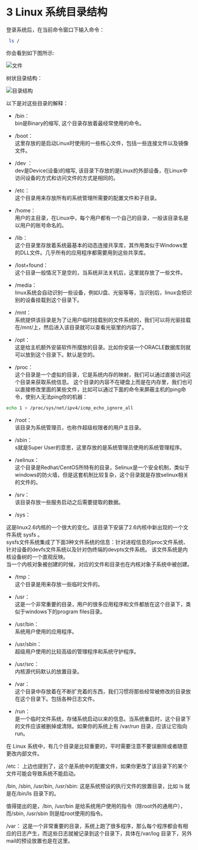 # 3 Linux 系统目录结构
登录系统后，在当前命令窗口下输入命令：
```bash
 ls /
```
你会看到如下图所示:

![文件](https://www.runoob.com/wp-content/uploads/2014/06/4_20.png)

树状目录结构：

![目录结构](https://www.runoob.com/wp-content/uploads/2014/06/003vPl7Rty6E8kZRlAEdc690.jpg)

以下是对这些目录的解释：

- /bin：<br>
bin是Binary的缩写, 这个目录存放着最经常使用的命令。

- /boot：<br>
这里存放的是启动Linux时使用的一些核心文件，包括一些连接文件以及镜像文件。

- /dev ：<br>
dev是Device(设备)的缩写, 该目录下存放的是Linux的外部设备，在Linux中访问设备的方式和访问文件的方式是相同的。

- /etc：<br>
这个目录用来存放所有的系统管理所需要的配置文件和子目录。

- /home：<br>
用户的主目录，在Linux中，每个用户都有一个自己的目录，一般该目录名是以用户的账号命名的。

- /lib：<br>
这个目录里存放着系统最基本的动态连接共享库，其作用类似于Windows里的DLL文件。几乎所有的应用程序都需要用到这些共享库。

- /lost+found：<br>
这个目录一般情况下是空的，当系统非法关机后，这里就存放了一些文件。

- /media：<br>
linux系统会自动识别一些设备，例如U盘、光驱等等，当识别后，linux会把识别的设备挂载到这个目录下。

- /mnt：<br>
系统提供该目录是为了让用户临时挂载别的文件系统的，我们可以将光驱挂载在/mnt/上，然后进入该目录就可以查看光驱里的内容了。

- /opt：<br>
 这是给主机额外安装软件所摆放的目录。比如你安装一个ORACLE数据库则就可以放到这个目录下。默认是空的。

- /proc：<br>
这个目录是一个虚拟的目录，它是系统内存的映射，我们可以通过直接访问这个目录来获取系统信息。
这个目录的内容不在硬盘上而是在内存里，我们也可以直接修改里面的某些文件，比如可以通过下面的命令来屏蔽主机的ping命令，使别人无法ping你的机器：
```bash
echo 1 > /proc/sys/net/ipv4/icmp_echo_ignore_all
```
- /root：<br>
该目录为系统管理员，也称作超级权限者的用户主目录。

- /sbin：<br>
s就是Super User的意思，这里存放的是系统管理员使用的系统管理程序。

- /selinux：<br>
 这个目录是Redhat/CentOS所特有的目录，Selinux是一个安全机制，类似于windows的防火墙，但是这套机制比较复杂，这个目录就是存放selinux相关的文件的。

- /srv：<br>
 该目录存放一些服务启动之后需要提取的数据。

- /sys：<br>

 这是linux2.6内核的一个很大的变化。该目录下安装了2.6内核中新出现的一个文件系统 sysfs 。
<br>sysfs文件系统集成了下面3种文件系统的信息：针对进程信息的proc文件系统、针对设备的devfs文件系统以及针对伪终端的devpts文件系统。
该文件系统是内核设备树的一个直观反映。
<br>当一个内核对象被创建的时候，对应的文件和目录也在内核对象子系统中被创建。

- /tmp：<br>
这个目录是用来存放一些临时文件的。

- /usr：<br>
 这是一个非常重要的目录，用户的很多应用程序和文件都放在这个目录下，类似于windows下的program files目录。

- /usr/bin：<br>
系统用户使用的应用程序。

- /usr/sbin：<br>
超级用户使用的比较高级的管理程序和系统守护程序。

- /usr/src：<br>
内核源代码默认的放置目录。

- /var：<br>
这个目录中存放着在不断扩充着的东西，我们习惯将那些经常被修改的目录放在这个目录下。包括各种日志文件。

- /run：<br>
是一个临时文件系统，存储系统启动以来的信息。当系统重启时，这个目录下的文件应该被删掉或清除。如果你的系统上有 /var/run 目录，应该让它指向 run。

在 Linux 系统中，有几个目录是比较重要的，平时需要注意不要误删除或者随意更改内部文件。

/etc： 上边也提到了，这个是系统中的配置文件，如果你更改了该目录下的某个文件可能会导致系统不能启动。

/bin, /sbin, /usr/bin, /usr/sbin: 这是系统预设的执行文件的放置目录，比如 ls 就是在/bin/ls 目录下的。

值得提出的是，/bin, /usr/bin 是给系统用户使用的指令（除root外的通用户），而/sbin, /usr/sbin 则是给root使用的指令。

/var： 这是一个非常重要的目录，系统上跑了很多程序，那么每个程序都会有相应的日志产生，而这些日志就被记录到这个目录下，具体在/var/log 目录下，另外mail的预设放置也是在这里。
